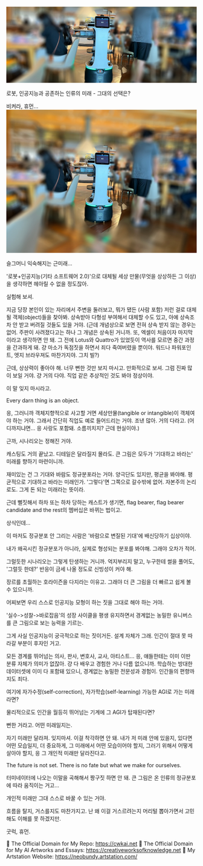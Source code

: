 ![img_53.png](../images/img_53.png)

로봇, 인공지능과 공존하는 인류의 미래 - 그대의 선택은?

비켜라, 휴먼...
![img_54.png](../images/img_54.png)

슬그머니 익숙해지는 근미래...

'로봇+인공지능(기타 소프트웨어 2.0)'으로 대체될 세상 만물(무엇을 상상하든 그 이상)을 생각하면 헤아릴 수 없을 정도잖아.

실험해 보셔.

지금 당장 본인이 있는 자리에서 주변을 둘러보고, 뭐가 됐든 (사람 포함) 저런 걸로 대체될 객체(object)들을 찾아봐. 상속받아 다형성 부여해서 대체할 수도 있고, 아예 상속조차 안 받고 버려질 것들도 있을 거야. (근데 개념상으로 보면 전혀 상속 받지 않는 경우는 없어. 주판이 사려졌다고는 하나 그 개념은 상속된 거니까. 또, 엑셀이 처음이자 마지막이라고 생각하면 안 돼. 그 전에 Lotus와 Quattro가 있었듯이 역사를 모르면 중간 과정을 간과하게 돼. 걍 마소가 독점짓을 하면서 죄다 죽여버렸을 뿐이야. 워드나 파워포인트, 엣지 브라우져도 마찬가지야. 그치 빌?)

근데, 상상력이 좋아야 해. 너무 뻔한 것만 보지 마시고. 만화적으로 보셔. 그럼 진짜 많이 보일 거야. 걍 거의 다야. 직업 같은 추상적인 것도 봐야 정상이야.

이 말 잊지 마시라고. 

Every darn thing is an object. 

응, 그러니까 객체지향적으로 사고할 거면 세상만물(tangible or intangible)이 객체여야 하는 거야. 그래서 간단히 직업도 예로 들어드리는 거야. 조낸 많아. 거의 다라고. (어디까지냐면... 응 사랑도 포함돼. 소름끼치지? 근데 현실이야.)

근까, 시나리오는 정해진 거야.

캐스팅도 거의 끝났고. 디테일은 달라질지 몰라도. 큰 그림은 모두가 '기대하고 바라는' 미래를 향하기 마련이니까.

재미있는 건 그 기대와 바람도 정규분포라는 거야. 양극단도 있지만, 평균을 봐야해. 평균적으로 기대하고 바라는 미래인가. '그렇다'면 그쪽으로 갈수밖에 없어. 자본주의 논리로도. 그게 돈 되는 미래라는 뜻이라.

근데 뻘짓해서 하차 또는 하차 당하는 캐스트가 생기면, flag bearer, flag bearer candidate and the rest의 멤버십은 바뀌는 법이고.

상식인데...

이 마저도 정규분포 안 그리는 사람은 '바람으로 변질된 기대'에 배신당하기 십상이야.

내가 왜곡시킨 정규분포가 아니라, 실제로 형성되는 분포를 봐야해. 그래야 오차가 적어.

그럴듯한 시나리오는 그렇게 탄생하는 거니까. 억지부리지 말고, 누구한테 썰을 풀어도, '그럴듯 한데?' 반응이 금세 나올 정도로 신빙성이 커야 해.

장르를 초월하는 호라이즌을 다지라는 이유고. 그래야 더 큰 그림을 더 빠르고 쉽게 볼 수 있으니까.

어찌보면 우리 스스로 인공지능 모형이 하는 짓을 그대로 해야 하는 거야.

'실수->성찰->바로잡음'의 성장 사이클을 평생 유지하면서 경계없는 농밀한 유니버스를 큰 그림으로 보는 능력을 기르는.

그게 사실 인공지능이 궁극적으로 하는 짓이거든. 설계 자체가 그래. 인간이 절대 못 따라갈 부분이 후자인 거고. 

모든 경계를 뛰어넘는 의사, 판사, 변호사, 교사, 아티스트... 응, 얘들한테는 이미 이딴 분류 자체가 의미가 없잖아. 걍 다 배우고 경험한 거나 다름 없으니까. 학습하는 방대한 데이터셋에 이미 다 포함돼 있으니, 경계없는 농밀한 전문성과 경험이. 인간들의 편향까지도 죄다.

여기에 자가수정(self-correction), 자가학습(self-learning) 가능한 AGI로 가는 미래라면?

물리적으로도 인간을 월등히 뛰어넘는 기계에 그 AGI가 탑재된다면?

뻔한 거라고. 어떤 미래일지는.

자기 미래만 달라져. 잊지마셔. 이걸 착각하면 안 돼. 내가 저 미래 안에 있을지, 있다면 어떤 모습일지, 더 중요하게, 그 미래에서 어떤 모습이어야 할지, 그러기 위해서 어떻게 살아야 할지, 응 그 개인적 미래만 달라진다고.

The future is not set. There is no fate but what we make for ourselves.

터미네이터에 나오는 이말을 곡해해서 짱구짓 하면 안 돼. 큰 그림은 온 인류의 정규분포에 따라 움직이는 거고...

개인적 미래만 그대 스스로 바꿀 수 있는 거야. 

흐름을 탈지, 거스를지도 마찬가지고. 난 왜 이걸 거스르려는지 머리털 뽑아가면서 고민해도 이해를 못 하겠지만.

굿럭, 휴먼.

🔗 The Official Domain for My Repo: https://cwkai.net
🔗 The Official Domain for My AI Artworks and Essays: https://creativeworksofknowledge.net
🔗 My Artstation Website: https://neobundy.artstation.com/
